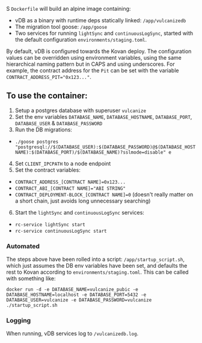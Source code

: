 S
`Dockerfile` will build an alpine image containing:
- vDB as a binary with runtime deps statically linked: `/app/vulcanizedb`
- The migration tool goose: `/app/goose`
- Two services for running `lightSync` and `continuousLogSync`, started with the default configuration `environments/staging.toml`.

By default, vDB is configured towards the Kovan deploy. The configuration values can be overridden using environment variables, using the same hierarchical naming pattern but in CAPS and using underscores. For example, the contract address for the `Pit` can be set with the variable `CONTRACT_ADDRESS_PIT="0x123..."`.

## To use the container:
1. Setup a postgres database with superuser `vulcanize`
2. Set the env variables `DATABASE_NAME`, `DATABASE_HOSTNAME`,
  `DATABASE_PORT`, `DATABASE_USER` & `DATABASE_PASSWORD`
3. Run the DB migrations:
  * `./goose postgres "postgresql://$(DATABASE_USER):$(DATABASE_PASSWORD)@$(DATABASE_HOSTNAME):$(DATABASE_PORT)/$(DATABASE_NAME)?sslmode=disable"
e`
4. Set `CLIENT_IPCPATH` to a node endpoint
5. Set the contract variables:
  * `CONTRACT_ADDRESS_[CONTRACT NAME]=0x123...`
  * `CONTRACT_ABI_[CONTRACT NAME]="ABI STRING"`
  * `CONTRACT_DEPLOYMENT-BLOCK_[CONTRACT NAME]=0` (doesn't really matter on a short chain, just avoids long unnecessary searching)
6. Start the `lightSync` and `continuousLogSync` services:
  * `rc-service lightSync start`
  * `rc-service continuousLogSync start`

### Automated
The steps above have been rolled into a script: `/app/startup_script.sh`, which just assumes the DB env variables have been set, and defaults the rest to Kovan according to `environments/staging.toml`. This can be called with something like:

`docker run -d -e DATABASE_NAME=vulcanize_pubic -e DATABASE_HOSTNAME=localhost -e DATABASE_PORT=5432 -e DATABASE_USER=vulcanize -e DATABASE_PASSWORD=vulcanize ./startup_script.sh`

### Logging
When running, vDB services log to `/vulcanizedb.log`.

